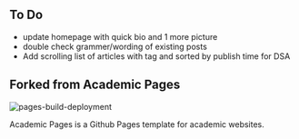 ## To Do

- update homepage with quick bio and 1 more picture
- double check grammer/wording of existing posts
- Add scrolling list of articles with tag and sorted by publish time for DSA

## Forked from Academic Pages

![pages-build-deployment](https://github.com/academicpages/academicpages.github.io/actions/workflows/pages/pages-build-deployment/badge.svg)

Academic Pages is a Github Pages template for academic websites.
